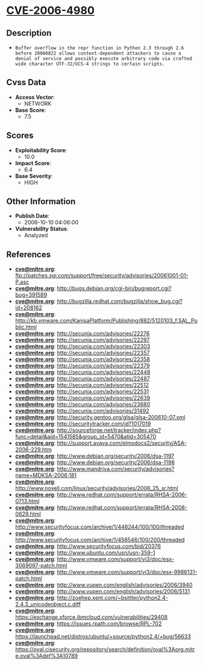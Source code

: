 
# [CVE-2006-4980](ftp://patches.sgi.com/support/free/security/advisories/20061001-01-P.asc)

## Description

- `Buffer overflow in the repr function in Python 2.3 through 2.6 before 20060822 allows context-dependent attackers to cause a denial of service and possibly execute arbitrary code via crafted wide character UTF-32/UCS-4 strings to certain scripts.`

## Cvss Data

- **Access Vector**:
  - NETWORK
- **Base Score**:
  - 7.5

## Scores

- **Exploitability Score**:
  - 10.0
- **Impact Score**:
  - 6.4
- **Base Severity**:
  - HIGH

## Other Information

- **Publish Date**:
  - 2006-10-10 04:06:00
- **Vulnerability Status**:
  - Analyzed

## References

- **cve@mitre.org**: ftp://patches.sgi.com/support/free/security/advisories/20061001-01-P.asc
- **cve@mitre.org**: http://bugs.debian.org/cgi-bin/bugreport.cgi?bug=391589
- **cve@mitre.org**: http://bugzilla.redhat.com/bugzilla/show_bug.cgi?id=208162
- **cve@mitre.org**: http://kb.vmware.com/KanisaPlatform/Publishing/882/5120103_f.SAL_Public.html
- **cve@mitre.org**: http://secunia.com/advisories/22276
- **cve@mitre.org**: http://secunia.com/advisories/22297
- **cve@mitre.org**: http://secunia.com/advisories/22303
- **cve@mitre.org**: http://secunia.com/advisories/22357
- **cve@mitre.org**: http://secunia.com/advisories/22358
- **cve@mitre.org**: http://secunia.com/advisories/22379
- **cve@mitre.org**: http://secunia.com/advisories/22448
- **cve@mitre.org**: http://secunia.com/advisories/22487
- **cve@mitre.org**: http://secunia.com/advisories/22512
- **cve@mitre.org**: http://secunia.com/advisories/22531
- **cve@mitre.org**: http://secunia.com/advisories/22639
- **cve@mitre.org**: http://secunia.com/advisories/23680
- **cve@mitre.org**: http://secunia.com/advisories/31492
- **cve@mitre.org**: http://security.gentoo.org/glsa/glsa-200610-07.xml
- **cve@mitre.org**: http://securitytracker.com/id?1017019
- **cve@mitre.org**: http://sourceforge.net/tracker/index.php?func=detail&aid=1541585&group_id=5470&atid=305470
- **cve@mitre.org**: http://support.avaya.com/elmodocs2/security/ASA-2006-229.htm
- **cve@mitre.org**: http://www.debian.org/security/2006/dsa-1197
- **cve@mitre.org**: http://www.debian.org/security/2006/dsa-1198
- **cve@mitre.org**: http://www.mandriva.com/security/advisories?name=MDKSA-2006:181
- **cve@mitre.org**: http://www.novell.com/linux/security/advisories/2006_25_sr.html
- **cve@mitre.org**: http://www.redhat.com/support/errata/RHSA-2006-0713.html
- **cve@mitre.org**: http://www.redhat.com/support/errata/RHSA-2008-0629.html
- **cve@mitre.org**: http://www.securityfocus.com/archive/1/448244/100/100/threaded
- **cve@mitre.org**: http://www.securityfocus.com/archive/1/456546/100/200/threaded
- **cve@mitre.org**: http://www.securityfocus.com/bid/20376
- **cve@mitre.org**: http://www.ubuntu.com/usn/usn-359-1
- **cve@mitre.org**: http://www.vmware.com/support/vi3/doc/esx-3069097-patch.html
- **cve@mitre.org**: http://www.vmware.com/support/vi3/doc/esx-9986131-patch.html
- **cve@mitre.org**: http://www.vupen.com/english/advisories/2006/3940
- **cve@mitre.org**: http://www.vupen.com/english/advisories/2006/5131
- **cve@mitre.org**: http://zoehep.xent.com/~bsittler/python2.4-2.4.3_unicodeobject.c.diff
- **cve@mitre.org**: https://exchange.xforce.ibmcloud.com/vulnerabilities/29408
- **cve@mitre.org**: https://issues.rpath.com/browse/RPL-702
- **cve@mitre.org**: https://launchpad.net/distros/ubuntu/+source/python2.4/+bug/56633
- **cve@mitre.org**: https://oval.cisecurity.org/repository/search/definition/oval%3Aorg.mitre.oval%3Adef%3A10789
